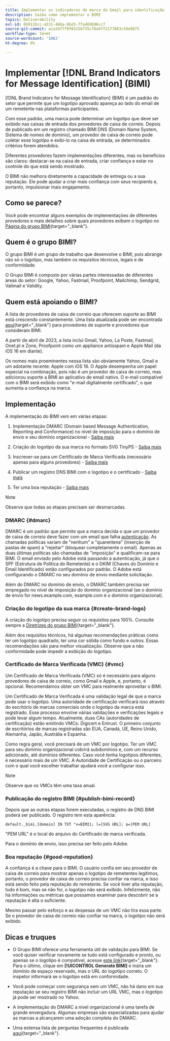 ```yaml
---
title: Implementar os indicadores de marca do Gmail para identificação de mensagem (BIMI)
description: Saiba como implementar o BIMI
topics: Deliverability
exl-id: 6b911bcc-a531-466a-8bd3-7fa469b96cc7
source-git-commit: aca2bfff9f0315b735cf0a97f2177083c58e0875
workflow-type: tm+mt
source-wordcount: '1062'
ht-degree: 0%

---
```


# Implementar [!DNL Brand Indicators for Message Identification] (BIMI)

[!DNL Brand Indicators for Message Identification] (BIMI) é um padrão do setor que permite que um logotipo aprovado apareça ao lado do email de um remetente nas plataformas participantes.

Com esse padrão, uma marca pode determinar um logotipo que deve ser exibido nas caixas de entrada dos provedores de caixa de correio. Depois de publicado em um registro chamado BIMI DNS (Domain Name System, Sistema de nomes de domínio), um provedor de caixa de correio pode coletar esse logotipo e exibi-lo na caixa de entrada, se determinados critérios forem atendidos.

Diferentes provedores fazem implementações diferentes, mas os benefícios são claros: destacar-se na caixa de entrada, criar confiança e estar no controle do que está sendo mostrado.

O BIMI não melhora diretamente a capacidade de entrega ou a sua reputação. Ele pode ajudar a criar mais confiança com seus recipients e, portanto, impulsionar mais engajamento.

## Como se parece?

Você pode encontrar alguns exemplos de implementações de diferentes provedores e mais detalhes sobre quais provedores exibem o logotipo no [Página do grupo BIMI](https://bimigroup.org/where-is-my-bimi-logo-displayed/){target="_blank"}.

## Quem é o grupo BIMI?

O grupo BIMI é um grupo de trabalho que desenvolve o BIMI, pois abrange não só o logotipo, mas também os requisitos técnicos, legais e de conformidade.

O Grupo BIMI é composto por várias partes interessadas de diferentes áreas do setor: Google, Yahoo, Fastmail, Proofpoint, Mailchimp, Sendgrid, Valimail e Validity.

## Quem está apoiando o BIMI?

A lista de provedores de caixa de correio que oferecem suporte ao BIMI está crescendo constantemente. Uma lista atualizada pode ser encontrada [aqui](https://bimigroup.org/bimi-infographic/){target="_blank"} para provedores de suporte e provedores que consideram BIMI.

A partir de abril de 2023, a lista inclui Gmail, Yahoo, La Poste, Fastmail, Onet.pl e Zone, Proofpoint como um appliance antisspam e Apple Mail (da iOS 16 em diante).

Os nomes mais proeminentes nessa lista são obviamente Yahoo, Gmail e um adotante recente: Apple com iOS 16. O Apple desempenha um papel especial na combinação, pois não é um provedor de caixa de correio, mas adicionou suporte a BIMI ao aplicativo de email nativo. O e-mail compatível com o BIMI será exibido como &quot;e-mail digitalmente certificado&quot;, o que aumenta a confiança na marca.

## Implementação

A implementação do BIMI vem em várias etapas:

1. Implementação DMARC (Domain based Message Authentication, Reporting and Conformance) no nível de imposição para o domínio de envio e seu domínio organizacional - [Saiba mais](#dmarc)

1. Criação do logotipo da sua marca no formato SVG TinyPS - [Saiba mais](#create-brand-logo)

1. Inscrever-se para um Certificado de Marca Verificada (necessário apenas para alguns provedores) - [Saiba mais](#vmc)

1. Publicar um registro DNS BIMI com o logotipo e o certificado - [Saiba mais](#publish-bimi-record)

1. Ter uma boa reputação - [Saiba mais](#good-reputation)

>[!NOTE]
>
>Observe que todas as etapas precisam ser desmarcadas.


### DMARC {#dmarc}

DMARC é um padrão que permite que a marca decida o que um provedor de caixa de correio deve fazer com um email que falha [autenticação](../additional-resources/authentication.md). As chamadas políticas variam de &quot;nenhum&quot; a &quot;quarentena&quot; (inserção de pastas de spam) a &quot;rejeitar&quot; (bloquear completamente o email). Apenas as duas últimas políticas são chamadas de &quot;imposição&quot; e qualificam-se para BIMI. O email enviado pelo Adobe está passando a autenticação, já que o SPF (Estrutura de Política do Remetente) e o DKIM (Chaves do Domínio e Email Identificado) estão configurados por padrão. O Adobe está configurando o DMARC no seu domínio de envio mediante solicitação.

Além do DMARC no domínio de envio, o DMARC também precisa ser empregado no nível de imposição do domínio organizacional (se o domínio de envio for news.example.com, example.com é o domínio organizacional).

### Criação do logotipo da sua marca {#create-brand-logo}

A criação do logotipo precisa seguir os requisitos para 100%. Consulte sempre a [Diretrizes do grupo BIMI](https://bimigroup.org/creating-bimi-svg-logo-files/){target="_blank"}.

Além dos requisitos técnicos, há algumas recomendações práticas como ter um logotipo quadrado, ter uma cor sólida como fundo e outros. Essas recomendações são para melhor visualização.
Observe que a não conformidade pode impedir a exibição do logotipo.

### Certificado de Marca Verificada (VMC) {#vmc}

Um Certificado de Marca Verificada (VMC) só é necessário para alguns provedores de caixa de correio, como Gmail e Apple, e, portanto, é opcional. Recomendamos obter um VMC para realmente aproveitar o BIMI.

Um Certificado de Marca Verificada é uma validação legal de que a marca pode usar o logotipo. Uma autoridade de certificação verificará isso através do escritório de marcas comerciais onde o logotipo da marca está registrado. Esse processo envolve várias validações e verificações legais e pode levar algum tempo. Atualmente, duas CAs (autoridades de certificação) estão emitindo VMCs: Digicert e Entrust. O primeiro conjunto de escritórios de marcas registradas são EUA, Canadá, UE, Reino Unido, Alemanha, Japão, Austrália e Espanha.

Como regra geral, você precisará de um VMC por logotipo. Ter um VMC para seu domínio organizacional cobrirá subdomínios e, com um recurso adicionado, até domínios diferentes. Caso você tenha logotipos diferentes, é necessário mais de um VMC. A Autoridade de Certificação ou o parceiro com o qual você escolher trabalhar ajudará você a configurar isso.

>[!NOTE]
>
>Observe que os VMCs têm uma taxa anual.

### Publicação do registro BIMI {#publish-bimi-record}

Depois que as outras etapas forem executadas, o registro de DNS BIMI poderá ser publicado. O registro tem esta aparência:

```
default._bimi.[domain] IN TXT "v=BIMI1; l=[SVG URL]; a=[PEM URL]
```

&quot;PEM URL&quot; é o local do arquivo do Certificado de marca verificada.

Para o domínio de envio, isso precisa ser feito pelo Adobe.

### Boa reputação {#good-reputation}

A confiança é a chave para o BIMI. O usuário confia em seu provedor de caixa de correio para mostrar apenas o logotipo de remetentes legítimos, portanto, o provedor de caixa de correio precisa confiar na marca, e isso está sendo feito pela reputação do remetente. Se você tiver alta reputação, tudo é bom, mas se não for, o logotipo não será exibido. Infelizmente, não há informações ou métricas que possamos examinar para descobrir se a reputação é alta o suficiente.

Mesmo passar pelo esforço e as despesas de um VMC não tira essa parte. Se o provedor de caixa de correio não confiar na marca, o logotipo não será exibido.

## Dicas e truques

* O Grupo BIMI oferece uma ferramenta útil de validação para BIMI. Se você quiser verificar novamente se tudo está configurado e pronto, ou apenas se o logotipo é compatível, acesse [este link](https://bimigroup.org/bimi-generator/){target="_blank"}. Para o último, clique em **[!UICONTROL Generate BIMI]** e insira um domínio de espaço reservado, mas o URL do logotipo correto. O inspetor informará se o logotipo está em conformidade.

* Você pode começar com segurança sem um VMC, não há dano em sua reputação se seu registro BIMI não incluir um URL VMC, mas o logotipo já pode ser mostrado no Yahoo.

* A implementação do DMARC a nível organizacional é uma tarefa de grande envergadura. Algumas empresas são especializadas para ajudar as marcas a alcançarem uma adoção completa do DMARC.

* Uma extensa lista de perguntas frequentes é publicada [aqui](https://bimigroup.org/faqs-for-senders-esps/){target="_blank"}.
